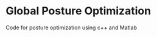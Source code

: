 Global Posture Optimization
===========================

Code for posture optimization using c++ and Matlab
